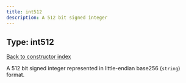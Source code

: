 ```yaml
---
title: int512
description: A 512 bit signed integer
---
```

## Type: int512  
[Back to constructor index](index.md)

A 512 bit signed integer represented in little-endian base256 (`string`) format.
